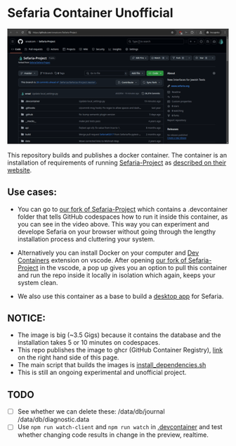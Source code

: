 # Sefaria Container Unofficial

![Running Sefaria inside codespaces](https://github.com/orxaicom/Sefaria-Container-Unofficial/blob/09cc909500e0b5ddab30415fae38a68ae4883b95/video.gif)

This repository builds and publishes a docker container.
The container is an installation of requirements of running
[Sefaria-Project](https://github.com/Sefaria/Sefaria-Project) as
[described on their website](https://developers.sefaria.org/docs/local-installation-instructions).

## Use cases:
* You can go to [our fork of Sefaria-Project](https://github.com/orxaicom/Sefaria-Project)
  which contains a .devcontainer folder that tells GitHub codespaces how to run it
  inside this container, as you can see in the video above. This way you can experiment
  and develope Sefaria on your browser without going through the lengthy installation
  process and cluttering your system.

* Alternatively you can install Docker on your computer and
  [Dev Containers](https://marketplace.visualstudio.com/items?itemName=ms-vscode-remote.remote-containers)
  extension on vscode. After opening
  [our fork of Sefaria-Project](https://github.com/orxaicom/Sefaria-Project)
  in the vscode, a pop up gives you an option to pull this container and
  run the repo inside it locally in isolation which again, keeps your system clean.

* We also use this container as a base to build a
  [desktop app](https://github.com/orxaicom/Sefaria-Desktop-Unofficial)
  for Sefaria.

## NOTICE:
* The image is big (~3.5 Gigs) because it contains the database
  and the installation takes 5 or 10 minutes on codespaces.
* This repo publishes the image to ghcr (GitHub Container Registry),
  [link](https://github.com/orxaicom/Sefaria-Container-Unofficial/pkgs/container/sefaria-container-unofficial)
  on the right hand side of this page.
* The main script that builds the images is
  [install_dependencies.sh](https://github.com/orxaicom/Sefaria-Container-Unofficial/blob/main/deps/install_dependencies.sh)
* This is still an ongoing experimental and unofficial project.

## TODO
* [ ] See whether we can delete these: /data/db/journal /data/db/diagnostic.data
* [ ] Use `npm run watch-client` and `npm run watch` in
      [.devcontainer](https://github.com/orxaicom/Sefaria-Project/tree/master/.devcontainer)
      and test whether changing code results in change in the preview, realtime.
